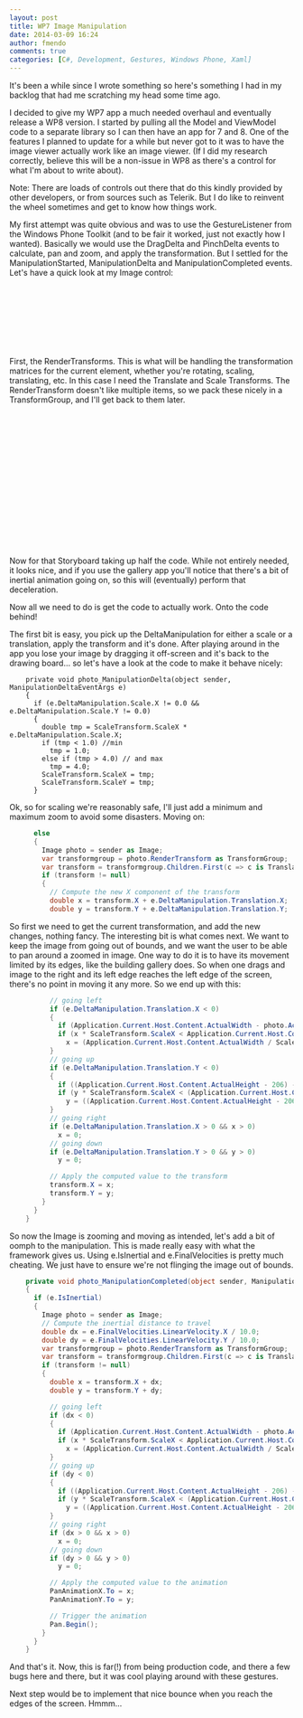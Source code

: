 ```yaml
---
layout: post
title: WP7 Image Manipulation
date: 2014-03-09 16:24
author: fmendo
comments: true
categories: [C#, Development, Gestures, Windows Phone, Xaml]
---
```

It's been a while since I wrote something so here's something I had in my backlog that had me scratching my head some time ago.

I decided to give my WP7 app a much needed overhaul and eventually release a WP8 version. I started by pulling all the Model and ViewModel code to a separate library so I can then have an app for 7 and 8. One of the features I planned to update for a while but never got to it was to have the image viewer actually work like an image viewer. (If I did my research correctly, believe this will be a non-issue in WP8 as there's a control for what I'm about to write about).

Note: There are loads of controls out there that do this kindly provided by other developers, or from sources such as Telerik. But I do like to reinvent the wheel sometimes and get to know how things work.

My first attempt was quite obvious and was to use the GestureListener from the Windows Phone Toolkit (and to be fair it worked, just not exactly how I wanted). Basically we would use the DragDelta and PinchDelta events to calculate, pan and zoom, and apply the transformation. But I settled for the ManipulationStarted, ManipulationDelta and ManipulationCompleted events. Let's have a quick look at my Image control:
<pre class="brush: html;">      
        
          
           
           
          
        
</pre>
First, the RenderTransforms. This is what will be handling the transformation matrices for the current element, whether you're rotating, scaling, translating, etc. In this case I need the Translate and Scale Transforms. The RenderTransform doesn't like multiple items, so we pack these nicely in a TransformGroup, and I'll get back to them later.
<pre class="brush: html;">        
          
            
              
                
              
            
            
              
                
              
            
          
        
      
</pre>
Now for that Storyboard taking up half the code. While not entirely needed, it looks nice, and if you use the gallery app you'll notice that there's a bit of inertial animation going on, so this will (eventually) perform that deceleration.

Now all we need to do is get the code to actually work. Onto the code behind!

The first bit is easy, you pick up the DeltaManipulation for either a scale or a translation, apply the transform and it's done. After playing around in the app you lose your image by dragging it off-screen and it's back to the drawing board... so let's have a look at the code to make it behave nicely:
~~~chsarp
    private void photo_ManipulationDelta(object sender, ManipulationDeltaEventArgs e)
    {
      if (e.DeltaManipulation.Scale.X != 0.0 && e.DeltaManipulation.Scale.Y != 0.0)
      {
        double tmp = ScaleTransform.ScaleX * e.DeltaManipulation.Scale.X;
        if (tmp < 1.0) //min
          tmp = 1.0;
        else if (tmp > 4.0) // and max
          tmp = 4.0;
        ScaleTransform.ScaleX = tmp;
        ScaleTransform.ScaleY = tmp;
      }
~~~
Ok, so for scaling we're reasonably safe, I'll just add a minimum and maximum zoom to avoid some disasters. Moving on:
~~~csharp
      else
      {
        Image photo = sender as Image;
        var transformgroup = photo.RenderTransform as TransformGroup;
        var transform = transformgroup.Children.First(c => c is TranslateTransform) as TranslateTransform;
        if (transform != null)
        {
          // Compute the new X component of the transform
          double x = transform.X + e.DeltaManipulation.Translation.X;
          double y = transform.Y + e.DeltaManipulation.Translation.Y;
~~~
So first we need to get the current transformation, and add the new changes, nothing fancy. The interesting bit is what comes next. We want to keep the image from going out of bounds, and we want the user to be able to pan around a zoomed in image. One way to do it is to have its movement limited by its edges, like the building gallery does. So when one drags and image to the right and its left edge reaches the left edge of the screen, there's no point in moving it any more. So we end up with this:
~~~csharp
          // going left
          if (e.DeltaManipulation.Translation.X < 0)
          {
            if (Application.Current.Host.Content.ActualWidth - photo.ActualWidth * ScaleTransform.ScaleX > 0) return;
            if (x * ScaleTransform.ScaleX < Application.Current.Host.Content.ActualWidth - photo.ActualWidth * ScaleTransform.ScaleX)
              x = (Application.Current.Host.Content.ActualWidth / ScaleTransform.ScaleX) - photo.ActualWidth;
          }
          // going up         
          if (e.DeltaManipulation.Translation.Y < 0)
          {
            if ((Application.Current.Host.Content.ActualHeight - 206) - photo.ActualHeight * ScaleTransform.ScaleX &gt; 0) return;
            if (y * ScaleTransform.ScaleX < (Application.Current.Host.Content.ActualHeight - 206) - photo.ActualHeight * ScaleTransform.ScaleX)
              y = ((Application.Current.Host.Content.ActualHeight - 206) / ScaleTransform.ScaleX) - photo.ActualHeight;
          }
          // going right
          if (e.DeltaManipulation.Translation.X > 0 && x > 0)
            x = 0;
          // going down
          if (e.DeltaManipulation.Translation.Y > 0 && y > 0)
            y = 0;

          // Apply the computed value to the transform
          transform.X = x;
          transform.Y = y;
        }
      }
    }
~~~
So now the Image is zooming and moving as intended, let's add a bit of oomph to the manipulation.
This is made really easy with what the framework gives us. Using e.IsInertial and e.FinalVelocities is pretty much cheating. We just have to ensure we're not flinging the image out of bounds.
~~~csharp
    private void photo_ManipulationCompleted(object sender, ManipulationCompletedEventArgs e)
    {
      if (e.IsInertial)
      {
        Image photo = sender as Image;
        // Compute the inertial distance to travel
        double dx = e.FinalVelocities.LinearVelocity.X / 10.0;
        double dy = e.FinalVelocities.LinearVelocity.Y / 10.0;
        var transformgroup = photo.RenderTransform as TransformGroup;
        var transform = transformgroup.Children.First(c => c is TranslateTransform) as TranslateTransform;
        if (transform != null)
        {
          double x = transform.X + dx;
          double y = transform.Y + dy;

          // going left
          if (dx < 0)
          {
            if (Application.Current.Host.Content.ActualWidth - photo.ActualWidth * ScaleTransform.ScaleX > 0) return;
            if (x * ScaleTransform.ScaleX < Application.Current.Host.Content.ActualWidth - photo.ActualWidth * ScaleTransform.ScaleX)
              x = (Application.Current.Host.Content.ActualWidth / ScaleTransform.ScaleX) - photo.ActualWidth;
          }
          // going up         
          if (dy < 0)
          {
            if ((Application.Current.Host.Content.ActualHeight - 206) - photo.ActualHeight * ScaleTransform.ScaleX > 0) return;
            if (y * ScaleTransform.ScaleX < (Application.Current.Host.Content.ActualHeight - 206) - photo.ActualHeight * ScaleTransform.ScaleX)
              y = ((Application.Current.Host.Content.ActualHeight - 206) / ScaleTransform.ScaleX) - photo.ActualHeight;
          }
          // going right
          if (dx > 0 && x > 0)
            x = 0;
          // going down
          if (dy > 0 && y > 0)
            y = 0;

          // Apply the computed value to the animation
          PanAnimationX.To = x;
          PanAnimationY.To = y;

          // Trigger the animation
          Pan.Begin();
        }
      }
    }
~~~
And that's it. Now, this is far(!) from being production code, and there a few bugs here and there, but it was cool playing around with these gestures.

Next step would be to implement that nice bounce when you reach the edges of the screen. Hmmm...
